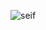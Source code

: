 
![seif](https://github.com/Seif-Mamdouh/protf/assets/55955558/7f8d88f0-c373-4c7b-859f-322efd30ee22)
